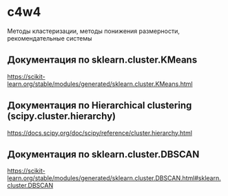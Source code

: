 # c4w4
Методы кластеризации, методы понижения размерности, рекомендательные системы

Документация по sklearn.cluster.KMeans
--------------------------------------
https://scikit-learn.org/stable/modules/generated/sklearn.cluster.KMeans.html

Документация по Hierarchical clustering (scipy.cluster.hierarchy)
-----------------------------------------------------------------
https://docs.scipy.org/doc/scipy/reference/cluster.hierarchy.html

Документация по sklearn.cluster.DBSCAN
--------------------------------------
https://scikit-learn.org/stable/modules/generated/sklearn.cluster.DBSCAN.html#sklearn.cluster.DBSCAN

